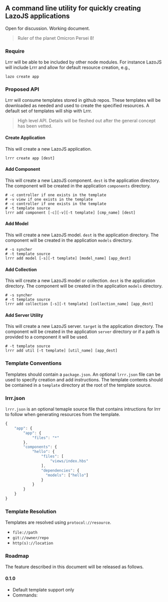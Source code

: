 ## A command line utility for quickly creating LazoJS applications

Open for discussion. Working document.

> Ruler of the planet Omicron Persei 8!

### Require
Lrrr will be able to be included by other node modules. For instance LazoJS will include Lrrr and allow for default
resource creation, e.g.,

```shell
lazo create app
```

### Proposed API
Lrrr will consume templates stored in github repos. These templates will be downloaded as needed and used to create
the specified resources. A default set of templates will ship with Lrrr.

> High level API. Details will be fleshed out after the general concept has been vetted.

#### Create Application
This will create a new LazoJS application.

```shell
lrrr create app [dest]
```

#### Add Component
This will create a new LazoJS component. `dest` is the application directory. The component will be created in the application `components` directory.

```shell
# -c controller if one exists in the template
# -v view if one exists in the template
# -c controller if one exists in the template
# -t template source
lrrr add component [-c][-v][-t template] [cmp_name] [dest]
```

#### Add Model
This will create a new LazoJS model. `dest` is the application directory. The component will be created in the application
`models` directory.

```shell
# -s syncher
# -t template source
lrrr add model [-s][-t template] [model_name] [app_dest]
```

#### Add Collection
This will create a new LazoJS model or collection. `dest` is the application directory. The component will be created in the application
`models` directory.

```shell
# -s syncher
# -t template source
lrrr add collection [-s][-t template] [collection_name] [app_dest]
```

#### Add Server Utility
This will create a new LazoJS server. `target` is the application directory. The component will be created in the application
`server` directory or if a path is provided to a component it will be used.

```shell
# -t template source
lrrr add util [-t template] [util_name] [app_dest]
```

### Template Conventions
Templates should contain a `package.json`. An optional `lrrr.json` file can be used to specify creation and add instructions. The template contents should be contained in a `template` directory at the root of the template source.

### lrrr.json
`lrrr.json` is an optional temaple source file that contains intructions for lrrr to follow when generating resources from the template.

```javascript
{
    "app": {
        "app": {
            "files": "*"
        },
        "components": {
            "hello": {
                "files": [
                    "views/index.hbs"
                ],
                "dependencies": {
                  "models": ["hello"]
                }
            }
        }
    }
}
```

### Template Resolution
Templates are resolved using `protocol://resource`. 

* `file://path`
* `git://owner/repo`
* `http(s)://location`

### Roadmap
The feature described in this document will be released as follows.

#### 0.1.0

* Default template support only
* Commands: 

